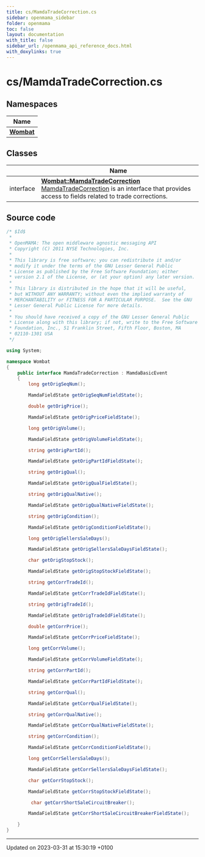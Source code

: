 ```yaml
---
title: cs/MamdaTradeCorrection.cs
sidebar: openmama_sidebar
folder: openmama
toc: false
layout: documentation
with_title: false
sidebar_url: /openmama_api_reference_docs.html
with_doxylinks: true
---
```


# cs/MamdaTradeCorrection.cs



## Namespaces

| Name           |
| -------------- |
| **[Wombat](namespaceWombat.html)**  |

## Classes

|                | Name           |
| -------------- | -------------- |
| interface | **[Wombat::MamdaTradeCorrection](interfaceWombat_1_1MamdaTradeCorrection.html)** <br>[MamdaTradeCorrection]() is an interface that provides access to fields related to trade corrections.  |




## Source code

```csharp
/* $Id$
 *
 * OpenMAMA: The open middleware agnostic messaging API
 * Copyright (C) 2011 NYSE Technologies, Inc.
 *
 * This library is free software; you can redistribute it and/or
 * modify it under the terms of the GNU Lesser General Public
 * License as published by the Free Software Foundation; either
 * version 2.1 of the License, or (at your option) any later version.
 *
 * This library is distributed in the hope that it will be useful,
 * but WITHOUT ANY WARRANTY; without even the implied warranty of
 * MERCHANTABILITY or FITNESS FOR A PARTICULAR PURPOSE.  See the GNU
 * Lesser General Public License for more details.
 *
 * You should have received a copy of the GNU Lesser General Public
 * License along with this library; if not, write to the Free Software
 * Foundation, Inc., 51 Franklin Street, Fifth Floor, Boston, MA
 * 02110-1301 USA
 */

using System;

namespace Wombat
{
    public interface MamdaTradeCorrection : MamdaBasicEvent
    {
        long getOrigSeqNum();

        MamdaFieldState getOrigSeqNumFieldState();

        double getOrigPrice();

        MamdaFieldState getOrigPriceFieldState();

        long getOrigVolume();

        MamdaFieldState getOrigVolumeFieldState();

        string getOrigPartId();

        MamdaFieldState getOrigPartIdFieldState();

        string getOrigQual();

        MamdaFieldState getOrigQualFieldState();

        string getOrigQualNative();

        MamdaFieldState getOrigQualNativeFieldState();

        string getOrigCondition();

        MamdaFieldState getOrigConditionFieldState();

        long getOrigSellersSaleDays();

        MamdaFieldState getOrigSellersSaleDaysFieldState();

        char getOrigStopStock();

        MamdaFieldState getOrigStopStockFieldState();

        string getCorrTradeId();

        MamdaFieldState getCorrTradeIdFieldState();

        string getOrigTradeId();

        MamdaFieldState getOrigTradeIdFieldState();

        double getCorrPrice();

        MamdaFieldState getCorrPriceFieldState();

        long getCorrVolume();

        MamdaFieldState getCorrVolumeFieldState();

        string getCorrPartId();

        MamdaFieldState getCorrPartIdFieldState();

        string getCorrQual();

        MamdaFieldState getCorrQualFieldState();

        string getCorrQualNative();

        MamdaFieldState getCorrQualNativeFieldState();

        string getCorrCondition();

        MamdaFieldState getCorrConditionFieldState();

        long getCorrSellersSaleDays();

        MamdaFieldState getCorrSellersSaleDaysFieldState();

        char getCorrStopStock();

        MamdaFieldState getCorrStopStockFieldState();

         char getCorrShortSaleCircuitBreaker();

        MamdaFieldState getCorrShortSaleCircuitBreakerFieldState();

    }
}
```


-------------------------------

Updated on 2023-03-31 at 15:30:19 +0100
